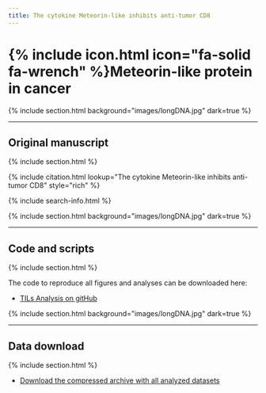 ```yaml
---
title: The cytokine Meteorin-like inhibits anti-tumor CD8
---
```


# {% include icon.html icon="fa-solid fa-wrench" %}Meteorin-like protein in cancer

{% include section.html background="images/longDNA.jpg" dark=true %}
***
## Original manuscript
{% include section.html %}

{% include citation.html lookup="The cytokine Meteorin-like inhibits anti-tumor CD8" style="rich" %}

{% include search-info.html %}

{% include section.html background="images/longDNA.jpg" dark=true %}
***
## Code and scripts
{% include section.html %}

The code to reproduce all figures and analyses can be downloaded here:
- [TILs Analysis on gitHub](https://github.com/wikum/TILsMetaAnalysis)


{% include section.html background="images/longDNA.jpg" dark=true %}
***
## Data download
{% include section.html %}

- [Download the compressed archive with all analyzed datasets](data/TILs/TILsData.tar.gz)
 
